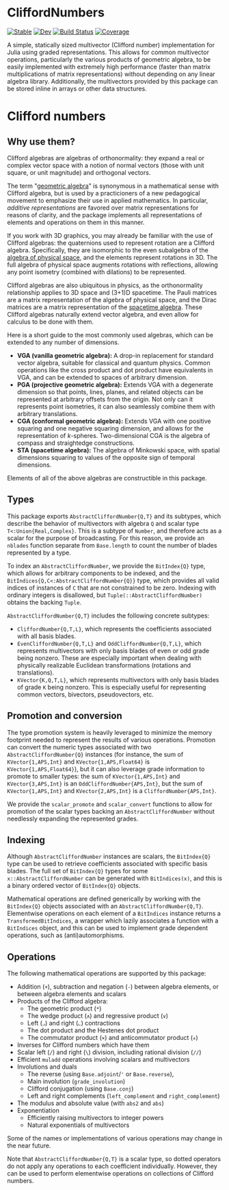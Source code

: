 # CliffordNumbers

[![Stable][docs-stable-img]][docs-stable-url]
[![Dev][docs-dev-img]][docs-dev-url]
[![Build Status][ci-status-img]][ci-status-url]
[![Coverage][codecov-img]][codecov-url]

A simple, statically sized multivector (Clifford number) implementation for Julia using graded
representations. This allows for common multivector operations, particularly the various products
of geometric algebra, to be easily implemented with extremely high performance (faster than matrix
multiplications of matrix representations) without depending on any linear algebra library.
Additionally, the multivectors provided by this package can be stored inline in arrays or other data
structures.

# Clifford numbers

## Why use them?

Clifford algebras are algebras of orthonormality: they expand a real or complex vector space with a
notion of normal vectors (those with unit square, or unit magnitude) and orthogonal vectors.

The term "[geometric algebra][ga-wikipedia]" is synonymous in a mathematical sense with Clifford
algebra, but is used by a practicioners of a new pedagogical movement to emphasize their use in
applied mathematics. In particular, *additive representations* are favored over matrix
representations for reasons of clarity, and the package implements all representations of elements
and operations on them in this manner.

If you work with 3D graphics, you may already be familiar with the use of Clifford algebras: the
quaternions used to represent rotation are a Clifford algebra. Specifically, they are isomorphic to
the even subalgebra of the [algebra of physical space][aps-wikipedia], and the elements represent
rotations in 3D. The full algebra of physical space augments rotations with reflections, allowing
any point isometry (combined with dilations) to be represented.

Clifford algebras are also ubiquitous in physics, as the orthonormality relationship applies to 3D
space and (3+1)D spacetime. The Pauli matrices are a matrix representation of the algebra of
physical space, and the Dirac matrices are a matrix representation of the
[spacetime algebra][sta-wikipedia]. These Clifford algebras naturally extend vector algebra, and
even allow for calculus to be done with them.

Here is a short guide to the most commonly used algebras, which can be extended to any number of
dimensions.
  * **VGA (vanilla geometric algebra):** A drop-in replacement for standard vector algebra, suitable
    for classical and quantum physics. Common operations like the cross product and dot product have
    equivalents in VGA, and can be extended to spaces of arbitrary dimension.
  * **PGA (projective geometric algebra):** Extends VGA with a degenerate dimension so that points,
    lines, planes, and related objects can be represented at arbitrary offsets from the origin. Not
    only can it represents point isometries, it can also seamlessly combine them with arbitrary
    translations.
  * **CGA (conformal geometric algebra):** Extends VGA with one positive squaring and one negative
    squaring dimension, and allows for the representation of *k*-spheres. Two-dimensional CGA is
    the algebra of compass and straightedge constructions.
  * **STA (spacetime algebra):** The algebra of Minkowski space, with spatial dimensions squaring to
    values of the opposite sign of temporal dimensions.

Elements of all of the above algebras are constructible in this package.

## Types

This package exports `AbstractCliffordNumber{Q,T}` and its subtypes, which describe the behavior of
multivectors with algebra `Q` and scalar type `T<:Union{Real,Complex}`. This is a subtype of
`Number`, and therefore acts as a scalar for the purpose of broadcasting. For this reason, we
provide an `nblades` function separate from `Base.length` to count the number of blades represented
by a type.

To index an `AbstractCliffordNumber`, we provide the `BitIndex{Q}` type, which allows for arbitrary
components to be indexed, and the `BitIndices{Q,C<:AbstractCliffordNumber{Q}}` type, which provides
all valid indices of instances of `C` that are not constrained to be zero. Indexing with ordinary
integers is disallowed, but `Tuple(::AbstractCliffordNumber)` obtains the backing `Tuple`.

`AbstractCliffordNumber{Q,T}` includes the following concrete subtypes:
  * `CliffordNumber{Q,T,L}`, which represents the coefficients associated with all basis blades.
  * `EvenCliffordNumber{Q,T,L}` and `OddCliffordNumber{Q,T,L}`, which represents multivectors with
only basis blades of even or odd grade being nonzero. These are especially important when dealing
with physically realizable Euclidean transformations (rotations and translations).
  * `KVector{K,Q,T,L}`, which represents multivectors with only basis blades of grade `K` being
nonzero. This is especially useful for representing common vectors, bivectors, pseudovectors, etc.

## Promotion and conversion

The type promotion system is heavily leveraged to minimize the memory footprint needed to represent
the results of various operations. Promotion can convert the numeric types associated with two 
`AbstractCliffordNumber{Q}` instances (for instance, the sum of `KVector{1,APS,Int}` and
`KVector{1,APS,Float64}` is `KVector{1,APS,Float64}`), but it can also leverage grade information to
promote to smaller types: the sum of `KVector{1,APS,Int}` and `KVector{3,APS,Int}` is an
`OddCliffordNumber{APS,Int}`, but the sum of `KVector{1,APS,Int}` and `KVector{2,APS,Int}` is a
`CliffordNumber{APS,Int}`.

We provide the `scalar_promote` and `scalar_convert` functions to allow for promotion of the scalar
types backing an `AbstractCliffordNumber` without needlessly expanding the represented grades.

## Indexing

Although `AbstractCliffordNumber` instances are scalars, the `BitIndex{Q}` type can be used to
retrieve coefficients associated with specific basis blades. The full set of `BitIndex{Q}` types for
some `x::AbstractCliffordNumber` can be generated with `BitIndices(x)`, and this is a binary ordered
vector of `BitIndex{Q}` objects.

Mathematical operations are defined generically by working with the `BitIndex{Q}` objects associated
with an `AbstractCliffordNumber{Q,T}`. Elementwise operations on each element of a `BitIndices`
instance returns a `TransformedBitIndices`, a wrapper which lazily associates a function with a
`BitIndices` object, and this can be used to implement grade dependent operations, such as
(anti)automorphisms.

## Operations

The following mathematical operations are supported by this package:
  * Addition (`+`), subtraction and negation (`-`) between algebra elements, or between algebra
    elements and scalars
  * Products of the Clifford algebra:
      * The geometric product  (`*`)
      * The wedge product (`∧`) and regressive product (`∨`)
      * Left (`⨼`) and right (`⨽`) contractions
      * The dot product and the Hestenes dot product
      * The commutator product (`×`) and anticommutator product (`⨰`)
  * Inverses for Clifford numbers which have them
  * Scalar left (`/`) and right (`\`) division, including rational division (`//`)
  * Efficient `muladd` operations involving scalars and multivectors
  * Involutions and duals
      * The reverse (using `Base.adjoint`/`'` or `Base.reverse`), 
      * Main involution (`grade_involution`)
      * Clifford conjugation (using `Base.conj`)
      * Left and right complements (`left_complement` and `right_complement`)
  * The modulus and absolute value (with `abs2` and `abs`)
  * Exponentiation
      * Efficiently raising multivectors to integer powers
      * Natural exponentials of multivectors

Some of the names or implementations of various operations may change in the near future.

Note that `AbstractCliffordNumber{Q,T}` is a scalar type, so dotted operators do not apply any
operations to each coefficient individually. However, they can be used to perform elementwise
operations on collections of Clifford numbers.

[docs-stable-img]:  https://img.shields.io/badge/docs-stable-blue.svg
[docs-stable-url]:  https://brainandforce.github.io/CliffordNumbers.jl/stable
[docs-dev-img]:     https://img.shields.io/badge/docs-dev-blue.svg
[docs-dev-url]:     https://brainandforce.github.io/CliffordNumbers.jl/dev
[ci-status-img]:    https://github.com/brainandforce/CliffordNumbers.jl/workflows/CI/badge.svg
[ci-status-url]:    https://github.com/brainandforce/CliffordNumbers.jl/actions
[aqua-img]:         https://raw.githubusercontent.com/JuliaTesting/Aqua.jl/master/badge.svg
[aqua-url]:         https://github.com/JuliaTesting/Aqua.jl
[codecov-img]:      https://codecov.io/gh/brainandforce/CliffordNumbers.jl/branch/main/graph/badge.svg
[codecov-url]:      https://codecov.io/gh/brainandforce/CliffordNumbers.jl/
[aps-wikipedia]:    https://en.wikipedia.org/wiki/Algebra_of_physical_space
[sta-wikipedia]:    https://en.wikipedia.org/wiki/Spacetime_algebra
[ga-wikipedia]:     https://en.wikipedia.org/wiki/Geometric_algebra
